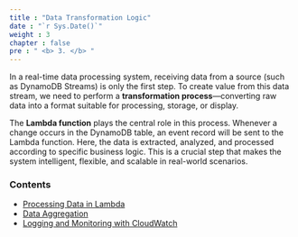```yaml
---
title : "Data Transformation Logic"
date : "`r Sys.Date()`"
weight : 3
chapter : false
pre : " <b> 3. </b> "
---
```


In a real-time data processing system, receiving data from a source (such as DynamoDB Streams) is only the first step. To create value from this data stream, we need to perform a **transformation process**—converting raw data into a format suitable for processing, storage, or display.

The **Lambda function** plays the central role in this process. Whenever a change occurs in the DynamoDB table, an event record will be sent to the Lambda function. Here, the data is extracted, analyzed, and processed according to specific business logic. This is a crucial step that makes the system intelligent, flexible, and scalable in real-world scenarios.

### Contents

- [Processing Data in Lambda](3.1-create-s3-uploadimage/)  
- [Data Aggregation](3.2-Create-RDS/)  
- [Logging and Monitoring with CloudWatch](3.3-log-and-monitor-with-cloudwatch/)
